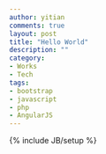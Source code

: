 ```yaml
---
author: yitian
comments: true
layout: post
title: "Hello World"
description: ""
category: 
- Works
- Tech
tags: 
- bootstrap
- javascript
- php
- AngularJS
---
```

{% include JB/setup %}



